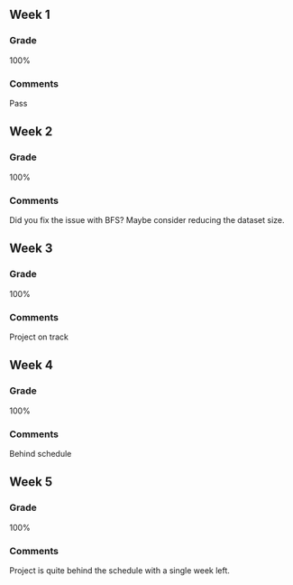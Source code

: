 ## Week 1
### Grade
100%

### Comments
Pass

## Week 2
### Grade
100%

### Comments
Did you fix the issue with BFS? Maybe consider reducing the dataset size.

## Week 3
### Grade
100%

### Comments
Project on track

## Week 4
### Grade
100%

### Comments
Behind schedule

## Week 5
### Grade
100%

### Comments
Project is quite behind the schedule with a single week left.
